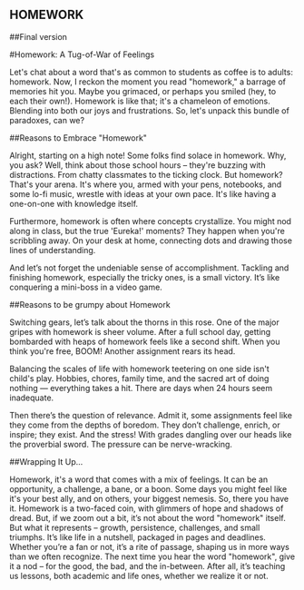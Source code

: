 ## HOMEWORK

##Final version

#Homework: A Tug-of-War of Feelings

Let's chat about a word that's as common to students as coffee is to adults: homework. Now, I reckon the moment you read "homework," a barrage of memories hit you. Maybe you grimaced, or perhaps you smiled (hey, to each their own!). Homework is like that; it's a chameleon of emotions. Blending into both our joys and frustrations. So, let's unpack this bundle of paradoxes, can we?

##Reasons to Embrace "Homework"

Alright, starting on a high note! Some folks find solace in homework. Why, you ask? Well, think about those school hours – they're buzzing with distractions. From chatty classmates to the ticking clock. But homework? That's your arena. It's where you, armed with your pens, notebooks, and some lo-fi music, wrestle with ideas at your own pace. It's like having a one-on-one with knowledge itself.

Furthermore, homework is often where concepts crystallize. You might nod along in class, but the true 'Eureka!' moments? They happen when you're scribbling away. On your desk at home, connecting dots and drawing those lines of understanding.

And let’s not forget the undeniable sense of accomplishment. Tackling and finishing homework, especially the tricky ones, is a small victory. It’s like conquering a mini-boss in a video game. 

##Reasons to be grumpy about Homework

Switching gears, let’s talk about the thorns in this rose. One of the major gripes with homework is sheer volume. After a full school day, getting bombarded with heaps of homework feels like a second shift. When you think you're free, BOOM! Another assignment rears its head.

Balancing the scales of life with homework teetering on one side isn't child's play. Hobbies, chores, family time, and the sacred art of doing nothing — everything takes a hit. There are days when 24 hours seem inadequate.

Then there’s the question of relevance. Admit it, some assignments feel like they come from the depths of boredom. They don’t challenge, enrich, or inspire; they exist. And the stress! With grades dangling over our heads like the proverbial sword. The pressure can be nerve-wracking.

##Wrapping It Up...

Homework, it's a word that comes with a mix of feelings. It can be an opportunity, a challenge, a bane, or a boon. Some days you might feel like it's your best ally, and on others, your biggest nemesis. So, there you have it. Homework is a two-faced coin, with glimmers of hope and shadows of dread. But, if we zoom out a bit, it’s not about the word "homework" itself. But what it represents – growth, persistence, challenges, and small triumphs. It’s like life in a nutshell, packaged in pages and deadlines. Whether you’re a fan or not, it’s a rite of passage, shaping us in more ways than we often recognize. The next time you hear the word "homework", give it a nod – for the good, the bad, and the in-between. After all, it’s teaching us lessons, both academic and life ones, whether we realize it or not.

